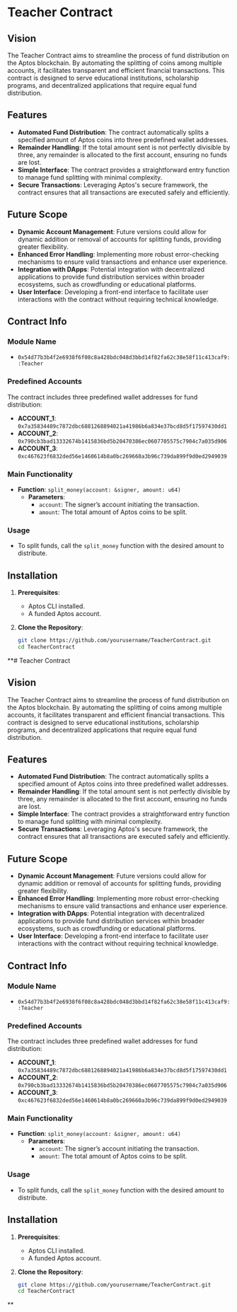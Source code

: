 # Teacher Contract

## Vision

The Teacher Contract aims to streamline the process of fund distribution on the Aptos blockchain. By automating the splitting of coins among multiple accounts, it facilitates transparent and efficient financial transactions. This contract is designed to serve educational institutions, scholarship programs, and decentralized applications that require equal fund distribution.

## Features

- **Automated Fund Distribution**: The contract automatically splits a specified amount of Aptos coins into three predefined wallet addresses.
- **Remainder Handling**: If the total amount sent is not perfectly divisible by three, any remainder is allocated to the first account, ensuring no funds are lost.
- **Simple Interface**: The contract provides a straightforward entry function to manage fund splitting with minimal complexity.
- **Secure Transactions**: Leveraging Aptos's secure framework, the contract ensures that all transactions are executed safely and efficiently.

## Future Scope

- **Dynamic Account Management**: Future versions could allow for dynamic addition or removal of accounts for splitting funds, providing greater flexibility.
- **Enhanced Error Handling**: Implementing more robust error-checking mechanisms to ensure valid transactions and enhance user experience.
- **Integration with DApps**: Potential integration with decentralized applications to provide fund distribution services within broader ecosystems, such as crowdfunding or educational platforms.
- **User Interface**: Developing a front-end interface to facilitate user interactions with the contract without requiring technical knowledge.

## Contract Info

### Module Name
- `0x54d77b3b4f2e6938f6f08c8a428bdc048d3bbd14f82fa62c38e58f11c413caf9::Teacher`

### Predefined Accounts
The contract includes three predefined wallet addresses for fund distribution:

- **ACCOUNT_1**: `0x7a35834489c7872dbc6881268894021a41986b6a834e37bcd8d5f17597430dd1`
- **ACCOUNT_2**: `0x790cb3bad13332674b1415836bd5b20470386ec0607705575c7904c7a035d906`
- **ACCOUNT_3**: `0xc467623f6832ded56e1460614b8a0bc269660a3b96c739da899f9d0ed2949039`

### Main Functionality
- **Function**: `split_money(account: &signer, amount: u64)`
  - **Parameters**:
    - `account`: The signer’s account initiating the transaction.
    - `amount`: The total amount of Aptos coins to be split.

### Usage
- To split funds, call the `split_money` function with the desired amount to distribute.

## Installation

1. **Prerequisites**:
   - Aptos CLI installed.
   - A funded Aptos account.

2. **Clone the Repository**:
   ```bash
   git clone https://github.com/yourusername/TeacherContract.git
   cd TeacherContract
**# Teacher Contract

## Vision

The Teacher Contract aims to streamline the process of fund distribution on the Aptos blockchain. By automating the splitting of coins among multiple accounts, it facilitates transparent and efficient financial transactions. This contract is designed to serve educational institutions, scholarship programs, and decentralized applications that require equal fund distribution.

## Features

- **Automated Fund Distribution**: The contract automatically splits a specified amount of Aptos coins into three predefined wallet addresses.
- **Remainder Handling**: If the total amount sent is not perfectly divisible by three, any remainder is allocated to the first account, ensuring no funds are lost.
- **Simple Interface**: The contract provides a straightforward entry function to manage fund splitting with minimal complexity.
- **Secure Transactions**: Leveraging Aptos's secure framework, the contract ensures that all transactions are executed safely and efficiently.

## Future Scope

- **Dynamic Account Management**: Future versions could allow for dynamic addition or removal of accounts for splitting funds, providing greater flexibility.
- **Enhanced Error Handling**: Implementing more robust error-checking mechanisms to ensure valid transactions and enhance user experience.
- **Integration with DApps**: Potential integration with decentralized applications to provide fund distribution services within broader ecosystems, such as crowdfunding or educational platforms.
- **User Interface**: Developing a front-end interface to facilitate user interactions with the contract without requiring technical knowledge.

## Contract Info

### Module Name
- `0x54d77b3b4f2e6938f6f08c8a428bdc048d3bbd14f82fa62c38e58f11c413caf9::Teacher`

### Predefined Accounts
The contract includes three predefined wallet addresses for fund distribution:

- **ACCOUNT_1**: `0x7a35834489c7872dbc6881268894021a41986b6a834e37bcd8d5f17597430dd1`
- **ACCOUNT_2**: `0x790cb3bad13332674b1415836bd5b20470386ec0607705575c7904c7a035d906`
- **ACCOUNT_3**: `0xc467623f6832ded56e1460614b8a0bc269660a3b96c739da899f9d0ed2949039`

### Main Functionality
- **Function**: `split_money(account: &signer, amount: u64)`
  - **Parameters**:
    - `account`: The signer’s account initiating the transaction.
    - `amount`: The total amount of Aptos coins to be split.

### Usage
- To split funds, call the `split_money` function with the desired amount to distribute.

## Installation

1. **Prerequisites**:
   - Aptos CLI installed.
   - A funded Aptos account.

2. **Clone the Repository**:
   ```bash
   git clone https://github.com/yourusername/TeacherContract.git
   cd TeacherContract
**
